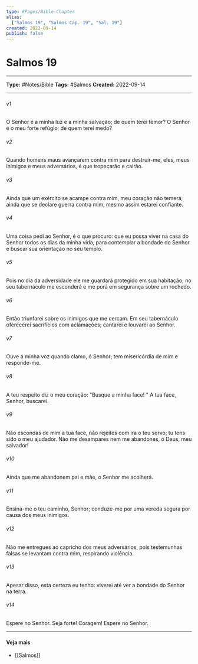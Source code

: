 ```yaml
---
type: #Pages/Bible-Chapter
alias:
  ["Salmos 19", "Salmos Cap. 19", "Sal. 19"]
created: 2022-09-14
publish: false
---
```


# Salmos 19

---

**Type:** #Notes/Bible
**Tags:** #Salmos
**Created:** 2022-09-14

---

###### v1
O Senhor é a minha luz e a minha salvação; de quem terei temor? O Senhor é o meu forte refúgio; de quem terei medo?
###### v2
Quando homens maus avançarem contra mim para destruir-me, eles, meus inimigos e meus adversários, é que tropeçarão e cairão.
###### v3
Ainda que um exército se acampe contra mim, meu coração não temerá; ainda que se declare guerra contra mim, mesmo assim estarei confiante.
###### v4
Uma coisa pedi ao Senhor, é o que procuro: que eu possa viver na casa do Senhor todos os dias da minha vida, para contemplar a bondade do Senhor e buscar sua orientação no seu templo.
###### v5
Pois no dia da adversidade ele me guardará protegido em sua habitação; no seu tabernáculo me esconderá e me porá em segurança sobre um rochedo.
###### v6
Então triunfarei sobre os inimigos que me cercam. Em seu tabernáculo oferecerei sacrifícios com aclamações; cantarei e louvarei ao Senhor.
###### v7
Ouve a minha voz quando clamo, ó Senhor; tem misericórdia de mim e responde-me.
###### v8
A teu respeito diz o meu coração: "Busque a minha face! " A tua face, Senhor, buscarei.
###### v9
Não escondas de mim a tua face, não rejeites com ira o teu servo; tu tens sido o meu ajudador. Não me desampares nem me abandones, ó Deus, meu salvador!
###### v10
Ainda que me abandonem pai e mãe, o Senhor me acolherá.
###### v11
Ensina-me o teu caminho, Senhor; conduze-me por uma vereda segura por causa dos meus inimigos.
###### v12
Não me entregues ao capricho dos meus adversários, pois testemunhas falsas se levantam contra mim, respirando violência.
###### v13
Apesar disso, esta certeza eu tenho: viverei até ver a bondade do Senhor na terra.
###### v14
Espere no Senhor. Seja forte! Coragem! Espere no Senhor.


---

#### Veja mais

- [[Salmos]]
